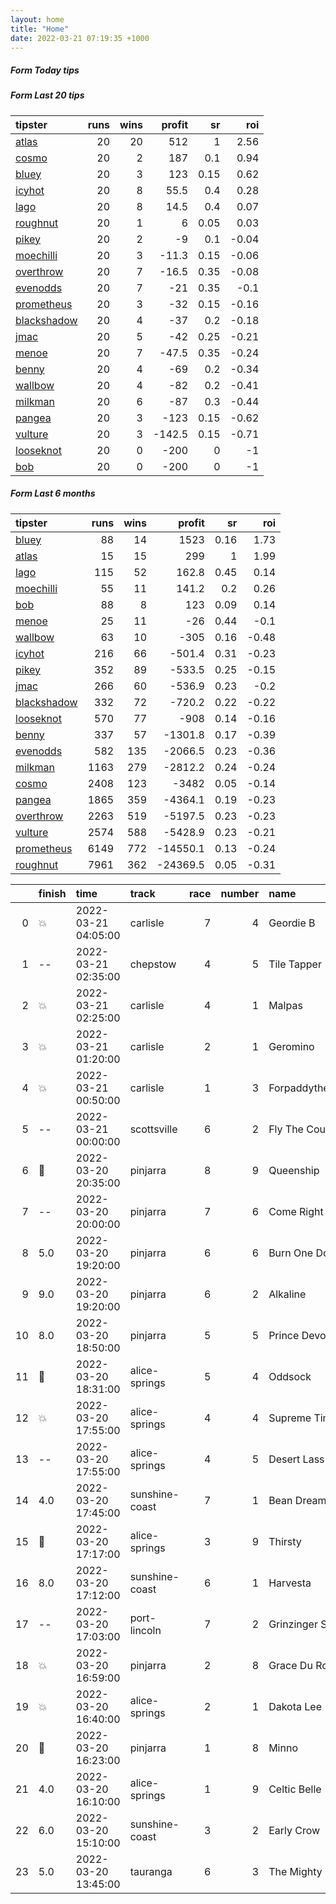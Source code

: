 ```yaml
---   
layout: home  
title: "Home"   
date: 2022-03-21 07:19:35 +1000  
---   
```



##### Form Today tips   

##### Form Last 20 tips   

| tipster                                                         |   runs |   wins |   profit |   sr |   roi |
|:----------------------------------------------------------------|-------:|-------:|---------:|-----:|------:|
| [atlas](https://mrwayneo.github.io/tips/atlas.html)             |     20 |     20 |    512   | 1    |  2.56 |
| [cosmo](https://mrwayneo.github.io/tips/cosmo.html)             |     20 |      2 |    187   | 0.1  |  0.94 |
| [bluey](https://mrwayneo.github.io/tips/bluey.html)             |     20 |      3 |    123   | 0.15 |  0.62 |
| [icyhot](https://mrwayneo.github.io/tips/icyhot.html)           |     20 |      8 |     55.5 | 0.4  |  0.28 |
| [lago](https://mrwayneo.github.io/tips/lago.html)               |     20 |      8 |     14.5 | 0.4  |  0.07 |
| [roughnut](https://mrwayneo.github.io/tips/roughnut.html)       |     20 |      1 |      6   | 0.05 |  0.03 |
| [pikey](https://mrwayneo.github.io/tips/pikey.html)             |     20 |      2 |     -9   | 0.1  | -0.04 |
| [moechilli](https://mrwayneo.github.io/tips/moechilli.html)     |     20 |      3 |    -11.3 | 0.15 | -0.06 |
| [overthrow](https://mrwayneo.github.io/tips/overthrow.html)     |     20 |      7 |    -16.5 | 0.35 | -0.08 |
| [evenodds](https://mrwayneo.github.io/tips/evenodds.html)       |     20 |      7 |    -21   | 0.35 | -0.1  |
| [prometheus](https://mrwayneo.github.io/tips/prometheus.html)   |     20 |      3 |    -32   | 0.15 | -0.16 |
| [blackshadow](https://mrwayneo.github.io/tips/blackshadow.html) |     20 |      4 |    -37   | 0.2  | -0.18 |
| [jmac](https://mrwayneo.github.io/tips/jmac.html)               |     20 |      5 |    -42   | 0.25 | -0.21 |
| [menoe](https://mrwayneo.github.io/tips/menoe.html)             |     20 |      7 |    -47.5 | 0.35 | -0.24 |
| [benny](https://mrwayneo.github.io/tips/benny.html)             |     20 |      4 |    -69   | 0.2  | -0.34 |
| [wallbow](https://mrwayneo.github.io/tips/wallbow.html)         |     20 |      4 |    -82   | 0.2  | -0.41 |
| [milkman](https://mrwayneo.github.io/tips/milkman.html)         |     20 |      6 |    -87   | 0.3  | -0.44 |
| [pangea](https://mrwayneo.github.io/tips/pangea.html)           |     20 |      3 |   -123   | 0.15 | -0.62 |
| [vulture](https://mrwayneo.github.io/tips/vulture.html)         |     20 |      3 |   -142.5 | 0.15 | -0.71 |
| [looseknot](https://mrwayneo.github.io/tips/looseknot.html)     |     20 |      0 |   -200   | 0    | -1    |
| [bob](https://mrwayneo.github.io/tips/bob.html)                 |     20 |      0 |   -200   | 0    | -1    |

##### Form Last 6 months   

| tipster                                                         |   runs |   wins |   profit |   sr |   roi |
|:----------------------------------------------------------------|-------:|-------:|---------:|-----:|------:|
| [bluey](https://mrwayneo.github.io/tips/bluey.html)             |     88 |     14 |   1523   | 0.16 |  1.73 |
| [atlas](https://mrwayneo.github.io/tips/atlas.html)             |     15 |     15 |    299   | 1    |  1.99 |
| [lago](https://mrwayneo.github.io/tips/lago.html)               |    115 |     52 |    162.8 | 0.45 |  0.14 |
| [moechilli](https://mrwayneo.github.io/tips/moechilli.html)     |     55 |     11 |    141.2 | 0.2  |  0.26 |
| [bob](https://mrwayneo.github.io/tips/bob.html)                 |     88 |      8 |    123   | 0.09 |  0.14 |
| [menoe](https://mrwayneo.github.io/tips/menoe.html)             |     25 |     11 |    -26   | 0.44 | -0.1  |
| [wallbow](https://mrwayneo.github.io/tips/wallbow.html)         |     63 |     10 |   -305   | 0.16 | -0.48 |
| [icyhot](https://mrwayneo.github.io/tips/icyhot.html)           |    216 |     66 |   -501.4 | 0.31 | -0.23 |
| [pikey](https://mrwayneo.github.io/tips/pikey.html)             |    352 |     89 |   -533.5 | 0.25 | -0.15 |
| [jmac](https://mrwayneo.github.io/tips/jmac.html)               |    266 |     60 |   -536.9 | 0.23 | -0.2  |
| [blackshadow](https://mrwayneo.github.io/tips/blackshadow.html) |    332 |     72 |   -720.2 | 0.22 | -0.22 |
| [looseknot](https://mrwayneo.github.io/tips/looseknot.html)     |    570 |     77 |   -908   | 0.14 | -0.16 |
| [benny](https://mrwayneo.github.io/tips/benny.html)             |    337 |     57 |  -1301.8 | 0.17 | -0.39 |
| [evenodds](https://mrwayneo.github.io/tips/evenodds.html)       |    582 |    135 |  -2066.5 | 0.23 | -0.36 |
| [milkman](https://mrwayneo.github.io/tips/milkman.html)         |   1163 |    279 |  -2812.2 | 0.24 | -0.24 |
| [cosmo](https://mrwayneo.github.io/tips/cosmo.html)             |   2408 |    123 |  -3482   | 0.05 | -0.14 |
| [pangea](https://mrwayneo.github.io/tips/pangea.html)           |   1865 |    359 |  -4364.1 | 0.19 | -0.23 |
| [overthrow](https://mrwayneo.github.io/tips/overthrow.html)     |   2263 |    519 |  -5197.5 | 0.23 | -0.23 |
| [vulture](https://mrwayneo.github.io/tips/vulture.html)         |   2574 |    588 |  -5428.9 | 0.23 | -0.21 |
| [prometheus](https://mrwayneo.github.io/tips/prometheus.html)   |   6149 |    772 | -14550.1 | 0.13 | -0.24 |
| [roughnut](https://mrwayneo.github.io/tips/roughnut.html)       |   7961 |    362 | -24369.5 | 0.05 | -0.31 |

|    | finish            | time                | track          |   race |   number | name               |   odds | tipster            |
|---:|:------------------|:--------------------|:---------------|-------:|---------:|:-------------------|-------:|:-------------------|
|  0 | :boom:            | 2022-03-21 04:05:00 | carlisle       |      7 |        4 | Geordie B          |   1.52 | evenodds,overthrow |
|  1 | --                | 2022-03-21 02:35:00 | chepstow       |      4 |        5 | Tile Tapper        |   3.75 | vulture            |
|  2 | :boom:            | 2022-03-21 02:25:00 | carlisle       |      4 |        1 | Malpas             |   1.8  | evenodds,overthrow |
|  3 | :boom:            | 2022-03-21 01:20:00 | carlisle       |      2 |        1 | Geromino           |   2.4  | overthrow          |
|  4 | :boom:            | 2022-03-21 00:50:00 | carlisle       |      1 |        3 | Forpaddytheplumber |   3.6  | overthrow          |
|  5 | --                | 2022-03-21 00:00:00 | scottsville    |      6 |        2 | Fly The Coup       |   0    | overthrow          |
|  6 | :3rd_place_medal: | 2022-03-20 20:35:00 | pinjarra       |      8 |        9 | Queenship          |  10    | pangea,blackshadow |
|  7 | --                | 2022-03-20 20:00:00 | pinjarra       |      7 |        6 | Come Right Back    |   3.75 | overthrow          |
|  8 | 5.0               | 2022-03-20 19:20:00 | pinjarra       |      6 |        6 | Burn One Down      |  14    | cosmo,bluey        |
|  9 | 9.0               | 2022-03-20 19:20:00 | pinjarra       |      6 |        2 | Alkaline           |   5.5  | overthrow          |
| 10 | 8.0               | 2022-03-20 18:50:00 | pinjarra       |      5 |        5 | Prince Devoutly    |   6    | benny,pangea       |
| 11 | :3rd_place_medal: | 2022-03-20 18:31:00 | alice-springs  |      5 |        4 | Oddsock            |   2.3  | icyhot             |
| 12 | :boom:            | 2022-03-20 17:55:00 | alice-springs  |      4 |        4 | Supreme Times      |   1.55 | evenodds,overthrow |
| 13 | --                | 2022-03-20 17:55:00 | alice-springs  |      4 |        5 | Desert Lass        |  20    | pangea             |
| 14 | 4.0               | 2022-03-20 17:45:00 | sunshine-coast |      7 |        1 | Bean Dreamin'      |   3.5  | pangea,milkman     |
| 15 | :2nd_place_medal: | 2022-03-20 17:17:00 | alice-springs  |      3 |        9 | Thirsty            |  12    | overthrow          |
| 16 | 8.0               | 2022-03-20 17:12:00 | sunshine-coast |      6 |        1 | Harvesta           |   2.2  | overthrow          |
| 17 | --                | 2022-03-20 17:03:00 | port-lincoln   |      7 |        2 | Grinzinger Star    |   3.3  | pangea             |
| 18 | :boom:            | 2022-03-20 16:59:00 | pinjarra       |      2 |        8 | Grace Du Roi       |   3    | overthrow          |
| 19 | :boom:            | 2022-03-20 16:40:00 | alice-springs  |      2 |        1 | Dakota Lee         |   1.02 | benny,lago         |
| 20 | :2nd_place_medal: | 2022-03-20 16:23:00 | pinjarra       |      1 |        8 | Minno              |   4.8  | evenodds,overthrow |
| 21 | 4.0               | 2022-03-20 16:10:00 | alice-springs  |      1 |        9 | Celtic Belle       |   3.9  | benny,pangea       |
| 22 | 6.0               | 2022-03-20 15:10:00 | sunshine-coast |      3 |        2 | Early Crow         |   1.67 | milkman            |
| 23 | 5.0               | 2022-03-20 13:45:00 | tauranga       |      6 |        3 | The Mighty Spar    |   2.8  | overthrow          |